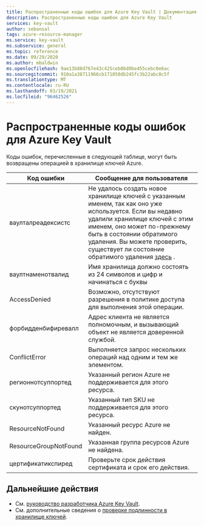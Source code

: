 ```yaml
---
title: Распространенные коды ошибок для Azure Key Vault | Документация Майкрософт
description: Распространенные коды ошибок для Azure Key Vault
services: key-vault
author: sebansal
tags: azure-resource-manager
ms.service: key-vault
ms.subservice: general
ms.topic: reference
ms.date: 09/29/2020
ms.author: mbaldwin
ms.openlocfilehash: 9ae13b88d767e43c425ceb86d0be455cebc0e6ac
ms.sourcegitcommit: 910a1a38711966cb171050db245fc3b22abc8c5f
ms.translationtype: MT
ms.contentlocale: ru-RU
ms.lasthandoff: 03/19/2021
ms.locfileid: "96462526"
---
```

# <a name="common-error-codes-for-azure-key-vault"></a>Распространенные коды ошибок для Azure Key Vault

Коды ошибок, перечисленные в следующей таблице, могут быть возвращены операцией в хранилище ключей Azure.

| Код ошибки | Сообщение для пользователя |
|--|--|
| ваулталреадексистс |  Не удалось создать новое хранилище ключей с указанным именем, так как оно уже используется. Если вы недавно удалили хранилище ключей с этим именем, оно может по-прежнему быть в состоянии обратимого удаления. Вы можете проверить, существует ли состояние обратимого удаления [здесь](./key-vault-recovery.md?tabs=azure-portal#list-recover-or-purge-a-soft-deleted-key-vault) . |
| ваултнаменотвалид |  Имя хранилища должно состоять из 24 символов и цифр и начинаться с буквы |
| AccessDenied |  Возможно, отсутствуют разрешения в политике доступа для выполнения этой операции. |
| форбидденбифиревалл |  Адрес клиента не является полномочным, и вызывающий объект не является доверенной службой. |
| ConflictError |  Выполняется запрос нескольких операций над одним и тем же элементом.  |
| регионнотсуппортед |  Указанный регион Azure не поддерживается для этого ресурса. |
| скунотсуппортед |  Указанный тип SKU не поддерживается для этого ресурса. |
| ResourceNotFound |  Указанный ресурс Azure не найден. |
| ResourceGroupNotFound | Указанная группа ресурсов Azure не найдена. |
| цертификатикспиред |  Проверьте срок действия сертификата и срок его действия. |


## <a name="next-steps"></a>Дальнейшие действия

- См. [руководство разработчика Azure Key Vault](developers-guide.md).
- См. дополнительные сведения о [проверке подлинности в хранилище ключей](authentication.md).